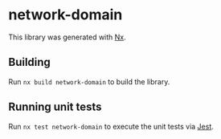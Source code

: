 # network-domain

This library was generated with [Nx](https://nx.dev).

## Building

Run `nx build network-domain` to build the library.

## Running unit tests

Run `nx test network-domain` to execute the unit tests via [Jest](https://jestjs.io).
